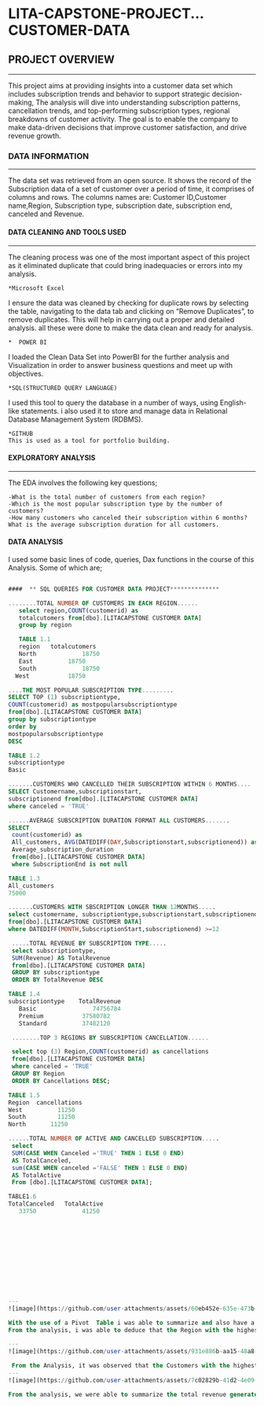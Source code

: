 # LITA-CAPSTONE-PROJECT... CUSTOMER-DATA

## PROJECT OVERVIEW
---
This project aims at providing insights into a customer data set which includes subscription trends and behavior to support strategic decision-making, The analysis will dive into understanding subscription patterns, cancellation trends, and top-performing subscription types, regional breakdowns of customer activity. The goal is to enable the company to make data-driven decisions that improve customer satisfaction, and drive revenue growth. 

### DATA INFORMATION
---
The data set was retrieved from an open source. It shows the record of the Subscription data of a set of customer over a period of time, it comprises of columns and rows. The columns names are: Customer ID,Customer name,Region, Subscription type, subscription date, subscription end, canceled and Revenue.

#### DATA CLEANING AND TOOLS USED
---
The cleaning process was one of the most important aspect of this project as it eliminated duplicate that could bring inadequacies or errors into my analysis.
   
    *Microsoft Excel
I ensure the data was cleaned by checking for duplicate rows by selecting the table, navigating to the data tab and clicking on “Remove Duplicates”, to remove duplicates.
This will help in carrying out a proper and detailed analysis. all these were done to make the data clean and ready for analysis.
   
    *  POWER BI
I loaded the Clean Data Set into PowerBI for the further analysis and Visualization in order to answer business questions and meet up with objectives.

    *SQL(STRUCTURED QUERY LANGUAGE)
 I used this tool to query the database in a number of ways, using English-like statements. i also used it to store and manage data in Relational
Database Management System (RDBMS).

    *GITHUB
    This is used as a tool for portfolio building.

#### EXPLORATORY ANALYSIS
---
The EDA involves the following key questions;

    -What is the total number of customers from each region?
    -Which is the most popular subscription type by the number of customers?
    -How many customers who canceled their subscription within 6 months?
    What is the average subscription duration for all customers.

#### DATA ANALYSIS

I used some basic lines of code, queries, Dax functions in the course of this Analysis. Some of which are;

```SQL

####  ** SQL QUERIES FOR CUSTOMER DATA PROJECT**************

........TOTAL NUMBER OF CUSTOMERS IN EACH REGION......
   select region,COUNT(customerid) as
   totalcutomers from[dbo].[LITACAPSTONE CUSTOMER DATA]
   group by region

   TABLE 1.1
   region	totalcutomers
   North	         18750
   East	         18750
   South	         18750
  West	         18750

....THE MOST POPULAR SUBSCRIPTION TYPE.........
SELECT TOP (1) subscriptiontype,
COUNT(customerid) as mostpopularsubscriptiontype
from[dbo].[LITACAPSTONE CUSTOMER DATA]
group by subscriptiontype 
order by
mostpopularsubscriptiontype
DESC

TABLE 1.2
subscriptiontype
Basic

.......CUSTOMERS WHO CANCELLED THEIR SUBSCRIPTION WITHIN 6 MONTHS....
SELECT Customername,subscriptionstart,
subscriptionend from[dbo].[LITACAPSTONE CUSTOMER DATA]
where canceled = 'TRUE'

......AVERAGE SUBSCRIPTION DURATION FORMAT ALL CUSTOMERS.......
SELECT
 count(customerid) as
 All_customers, AVG(DATEDIFF(DAY,Subscriptionstart,subscriptionend)) as
 Average_subscription_duration
 from[dbo].[LITACAPSTONE CUSTOMER DATA]
 where SubscriptionEnd is not null

TABLE 1.3
All_customers
75000

.......CUSTOMERS WITH SBSCRIPTION LONGER THAN 12MONTHS.....
select customername, subscriptiontype,subscriptionstart,subscriptionend
from[dbo].[LITACAPSTONE CUSTOMER DATA]
where DATEDIFF(MONTH,SubscriptionStart,subscriptionend) >=12

 .....TOTAL REVENUE BY SUBSCRIPTION TYPE.....
 select subscriptiontype,
 SUM(Revenue) AS TotalRevenue
 from[dbo].[LITACAPSTONE CUSTOMER DATA]
 GROUP BY subscriptiontype
 ORDER BY TotalRevenue DESC

TABLE 1.4
subscriptiontype	TotalRevenue
   Basic	            74756784
   Premium	         37580782
   Standard	         37482120

 ........TOP 3 REGIONS BY SUBSCRIPTION CANCELLATION......

 select top (3) Region,COUNT(customerid) as cancellations
 from[dbo].[LITACAPSTONE CUSTOMER DATA]
 where canceled = 'TRUE'
 GROUP BY Region 
 ORDER BY Cancellations DESC;

TABLE 1.5
Region	cancellations
West	      11250
South	      11250
North      	11250

......TOTAL NUMBER OF ACTIVE AND CANCELLED SUBSCRIPTION.....
 select
 SUM(CASE WHEN Canceled ='TRUE' THEN 1 ELSE 0 END)
 AS TotalCanceled,
 sum(CASE WHEN canceled ='FALSE' THEN 1 ELSE 0 END)
 AS TotalActive
 From [dbo].[LITACAPSTONE CUSTOMER DATA];

TABLE1.6
TotalCanceled	TotalActive
   33750	         41250












---
![image](https://github.com/user-attachments/assets/60eb452e-635e-473b-92ed-35fe99c312f8)

With the use of a Pivot  Table i was able to summarize and also have a deep insight into total revenue generated by each region.
From the analysis, i was able to deduce that the Region with the highest Revenue is the Southern Region, with a total revenue of #37,580,782. Followed by the Western Region with a total Revenue of #37,482,120. The Eastern Region, also recorded a total revenue of #37,387,894. 

---
![image](https://github.com/user-attachments/assets/931e886b-aa15-48a8-820e-baa2482595e2)

 From the Analysis, it was observed that the Customers with the highest subscription are from the Western part with a total of  1,635,000 customers.  While the customers who subscribed from the South  are 1,620,000 in number.  the Eastern and Northern part have a total of 1,627,500 and 1,612,500 respectively.
---
![image](https://github.com/user-attachments/assets/7c02829b-41d2-4e09-babc-83a858ed4df8)

From the analysis, we were able to summarize the total revenue generated based on the subscription type. the Basic type of subscription has a Total Revenue of #29,843,597 , hence, the with the largest number of subscriber. followed by Premium with a total of  #15,051,884 and Standard with a total of #15, 021,236


    
